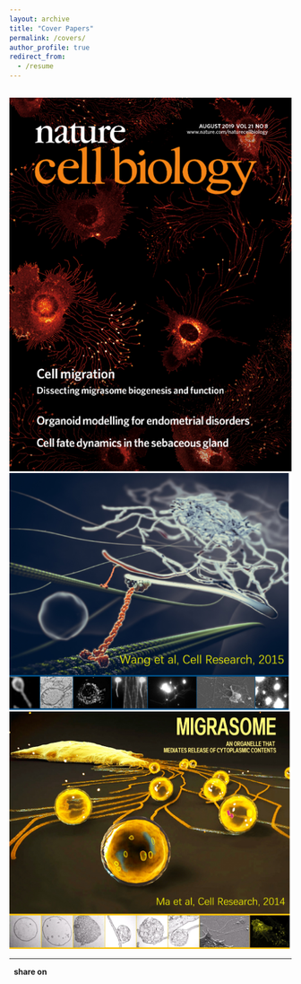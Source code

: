 ```yaml
---
layout: archive
title: "Cover Papers"
permalink: /covers/
author_profile: true
redirect_from:
  - /resume
---
```


<script type="text/javascript" src="https://platform-api.sharethis.com/js/sharethis.js#property=5f648f2c35d8020014989d48&product=inline-share-buttons" async="async"></script>

<br>

<img src="https://github.com/LiYuLab/figures-for-liyu-lab-page/raw/master/covers/nature%20cell%20biology%202019.png" width=600>

<br>

<img src="https://github.com/LiYuLab/figures-for-liyu-lab-page/raw/master/covers/wang%20et%20al%20cell%20research%202015.png" width=600>

<br>

<img src="https://github.com/LiYuLab/figures-for-liyu-lab-page/raw/master/covers/ma%20et%20al%20cell%20research%202014.png" width=600>

<br>

---

&nbsp; **share on**

<div class="sharethis-inline-share-buttons" align="left"></div>

<br>